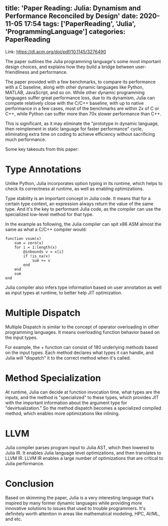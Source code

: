 title: 'Paper Reading: Julia: Dynamism and Performance Reconciled by Design'
date: 2020-11-05 17:54
tags: ['PaperReading', 'Julia', 'ProgrammingLanguage']
categories: PaperReading
---

Link: https://dl.acm.org/doi/pdf/10.1145/3276490

The paper outlines the Julia programming language's some most important design choices, and
explains how they build a bridge between user-friendliness and performance. 

The paper provided with a few benchmarks, to compare its performance with a C baseline,
along with other dynamic languages like Python, MATLAB, JavaScript, and so on.
While other dynamic programming languages suffer great performance loss, due to its dynamism,
Julia can compete relatively close with the C/C++ baseline, with up to native performance in a few
cases, most of the benchmarks are within 2x of C or C++, while Python can suffer more than 70x slower
performance than C++.

This is significant, as it may eliminate the "prototype in dynamic language, then reimplement 
in static language for faster performance" cycle, eliminating extra time on coding to achieve
efficiency without sacrificing much performance.

Some key takeouts from this paper:

<!-- more -->

# Type Annotations

Unlike Python, Julia incorporates option typing in its runtime, which helps to check its 
correctness at runtime, as well as enabling optimizations.

Type stability is an important concept in Julia code. It means that for a certain type
context, an expression always return the value of the same type. And it's the key to
performant Julia code, as the compiler can use the specialized low-level method for that 
type.

In the example as following, the Julia compiler can spit x86 ASM almost the same as what
a C/C++ compiler would:

```
function vsum(x)
    sum = zero(x)
    for i = 1:length(x)
        @inbounds v = x[i]
        if !is_na(v)
            sum += v
        end
    end
    sum
end
```

Julia compiler also infers type information based on user annotation as well as
input types at runtime, to better help JIT optimization.

# Multiple Dispatch

Multiple Dispatch is similar to the concept of operator overloading in other programming
languages. It means overloading function behavior based on the input types.

For example, the + function can consist of 180 underlying methods based on the input types.
Each method declares what types it can handle, and Julia will "dispatch" it to the correct
method when it's called.

# Method Specialization

At runtime, Julia can decide at function invocation time, what types are the inputs,
and the method is "specialized" to these types, which
provides JIT with the important information about the argument type
for "devirtualization." So the method dispatch becomes a specialized compiled method,
which enables more optimizations like inlining.


# LLVM

Julia compiler parses program input to Julia AST, which then lowered to Julia IR. It enables
Julia language level optimizations, and then translates to LLVM IR. LLVM IR enables a large
number of optimizations that are critical to Julia performance.

# Conclusion

Based on skimming the paper, Julia is a very interesting language that's inspired by 
many former dynamic languages while providing more innovative solutions to issues that
used to trouble programmers. It's definitely worth attention in areas like mathematical modeling,
HPC, AI/ML, and etc.

